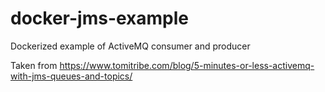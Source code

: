 # docker-jms-example
Dockerized example of ActiveMQ consumer and producer

Taken from https://www.tomitribe.com/blog/5-minutes-or-less-activemq-with-jms-queues-and-topics/
